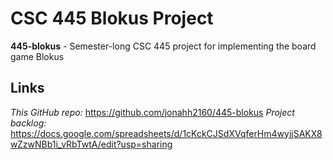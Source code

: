 # CSC 445 Blokus Project
**445-blokus** - Semester-long CSC 445 project for implementing the board game Blokus

## Links
*This GitHub repo:* <https://github.com/jonahh2160/445-blokus>
*Project backlog:* <https://docs.google.com/spreadsheets/d/1cKckCJSdXVqferHm4wyjjSAKX8wZzwNBb1i_vRbTwtA/edit?usp=sharing>
